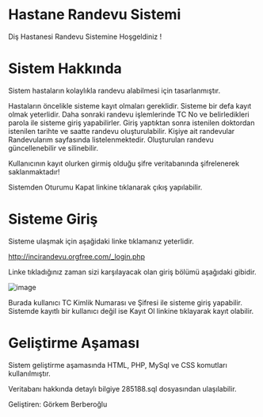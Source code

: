 # Hastane Randevu Sistemi 
Diş Hastanesi Randevu Sistemine Hoşgeldiniz !

# Sistem Hakkında

Sistem hastaların kolaylıkla randevu alabilmesi için tasarlanmıştır.

Hastaların öncelikle sisteme kayıt olmaları gereklidir. Sisteme bir defa kayıt olmak yeterlidir. Daha sonraki randevu işlemlerinde TC No ve belirledikleri parola ile sisteme giriş yapabilirler. Giriş yaptıktan sonra istenilen doktordan istenilen tarihte ve saatte randevu oluşturulabilir. Kişiye ait randevular Randevularım sayfasında listelenmektedir. Oluşturulan randevu güncellenebilir ve silinebilir.

Kullanıcının kayıt olurken girmiş olduğu şifre veritabanında şifrelenerek saklanmaktadır!

Sistemden Oturumu Kapat linkine tıklanarak çıkış yapılabilir.

# Sisteme Giriş
Sisteme ulaşmak için aşağidaki linke tıklamanız yeterlidir.

http://incirandevu.orgfree.com/_login.php 

Linke tıkladığınız  zaman sizi karşılayacak olan giriş bölümü aşağıdaki gibidir.


![image](https://user-images.githubusercontent.com/56408971/122412797-8e9ea780-cf8e-11eb-928b-6961f7f83be5.png)

Burada kullanıcı TC Kimlik Numarası ve Şifresi ile sisteme giriş yapabilir. Sistemde kayıtlı bir kullanıcı değil ise Kayıt Ol linkine tıklayarak kayıt olabilir.

# Geliştirme Aşaması
Sistem geliştirme aşamasında HTML, PHP, MySql ve CSS komutları kullanılmıştır.

Veritabanı hakkında detaylı bilgiye 285188.sql dosyasından ulaşılabilir.

Geliştiren: Görkem Berberoğlu



